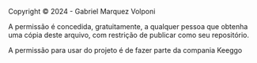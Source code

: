 Copyright © 2024 - Gabriel Marquez Volponi

A permissão é concedida, gratuitamente, a qualquer pessoa que obtenha uma cópia deste arquivo, com restrição de publicar como seu repositório.

A permissão para usar do projeto é de fazer parte da compania Keeggo
